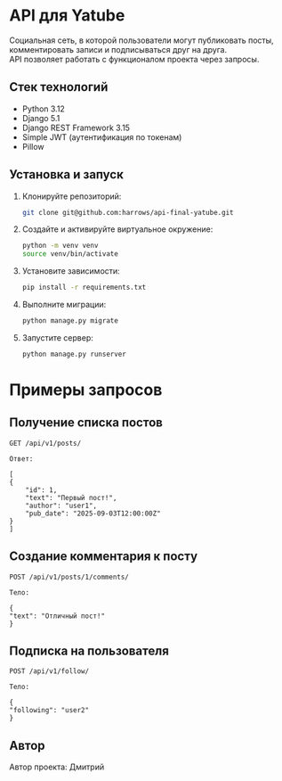 # API для Yatube

Социальная сеть, в которой пользователи могут публиковать посты, комментировать записи и подписываться друг на друга.  
API позволяет работать с функционалом проекта через запросы.

## Стек технологий
- Python 3.12
- Django 5.1
- Django REST Framework 3.15
- Simple JWT (аутентификация по токенам)
- Pillow

## Установка и запуск
1. Клонируйте репозиторий:
   ```bash
   git clone git@github.com:harrows/api-final-yatube.git

2. Создайте и активируйте виртуальное окружение:
    ```bash
    python -m venv venv
    source venv/bin/activate

3. Установите зависимости:
    ```bash
    pip install -r requirements.txt

4. Выполните миграции:
    ```bash
    python manage.py migrate

5. Запустите сервер:
    ```bash
    python manage.py runserver


# Примеры запросов
## Получение списка постов

    GET /api/v1/posts/

    Ответ:

    [
    {
        "id": 1,
        "text": "Первый пост!",
        "author": "user1",
        "pub_date": "2025-09-03T12:00:00Z"
    }
    ]

## Создание комментария к посту

    POST /api/v1/posts/1/comments/

    Тело:

    {
    "text": "Отличный пост!"
    }

## Подписка на пользователя

    POST /api/v1/follow/

    Тело:

    {
    "following": "user2"
    }

## Автор

Автор проекта: Дмитрий